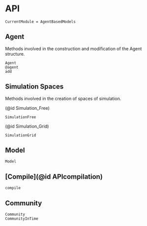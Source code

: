 # API

```@meta
CurrentModule = AgentBasedModels
```

## Agent

Methods involved in the construction and modification of the Agent structure.

```@docs
Agent
@agent
add
```

## Simulation Spaces

Methods involved in the creation of spaces of simulation.

(@id Simulation_Free)
```@docs
SimulationFree
```

(@id Simulation_Grid)
```@docs
SimulationGrid
```

## Model

```@docs
Model
```

## [Compile](@id APIcompilation)

```@docs
compile
```

## Community

```@docs
Community
CommunityInTime
```
